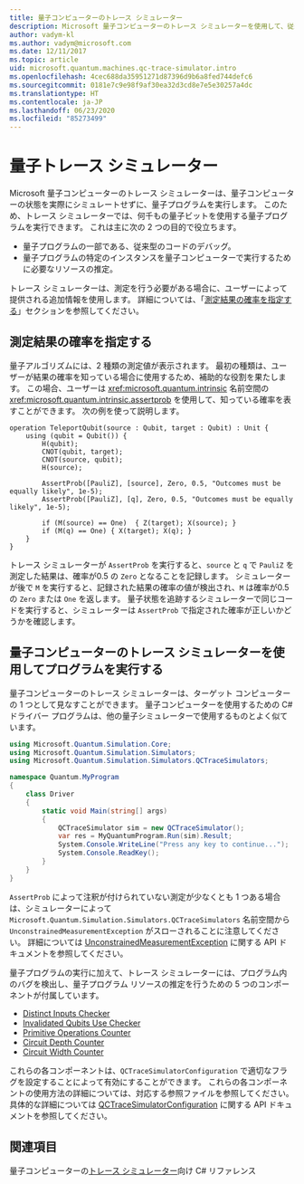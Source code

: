 ```yaml
---
title: 量子コンピューターのトレース シミュレーター
description: Microsoft 量子コンピューターのトレース シミュレーターを使用して、従来型のコードをデバッグし、量子プログラムのリソース要件を見積もる方法について説明します。
author: vadym-kl
ms.author: vadym@microsoft.com
ms.date: 12/11/2017
ms.topic: article
uid: microsoft.quantum.machines.qc-trace-simulator.intro
ms.openlocfilehash: 4cec688da35951271d87396d9b6a8fed744defc6
ms.sourcegitcommit: 0181e7c9e98f9af30ea32d3cd8e7e5e30257a4dc
ms.translationtype: HT
ms.contentlocale: ja-JP
ms.lasthandoff: 06/23/2020
ms.locfileid: "85273499"
---
```

# <a name="quantum-trace-simulator"></a>量子トレース シミュレーター

Microsoft 量子コンピューターのトレース シミュレーターは、量子コンピューターの状態を実際にシミュレートせずに、量子プログラムを実行します。  このため、トレース シミュレーターでは、何千もの量子ビットを使用する量子プログラムを実行できます。  これは主に次の 2 つの目的で役立ちます。 

* 量子プログラムの一部である、従来型のコードのデバッグ。 
* 量子プログラムの特定のインスタンスを量子コンピューターで実行するために必要なリソースの推定。

トレース シミュレーターは、測定を行う必要がある場合に、ユーザーによって提供される追加情報を使用します。 詳細については、「[測定結果の確率を指定する](#providing-the-probability-of-measurement-outcomes)」セクションを参照してください。 

## <a name="providing-the-probability-of-measurement-outcomes"></a>測定結果の確率を指定する

量子アルゴリズムには、2 種類の測定値が表示されます。 最初の種類は、ユーザーが結果の確率を知っている場合に使用するため、補助的な役割を果たします。 この場合、ユーザーは <xref:microsoft.quantum.intrinsic> 名前空間の <xref:microsoft.quantum.intrinsic.assertprob> を使用して、知っている確率を表すことができます。 次の例を使って説明します。

```qsharp
operation TeleportQubit(source : Qubit, target : Qubit) : Unit {
    using (qubit = Qubit()) {
        H(qubit);
        CNOT(qubit, target);
        CNOT(source, qubit);
        H(source);

        AssertProb([PauliZ], [source], Zero, 0.5, "Outcomes must be equally likely", 1e-5);
        AssertProb([PauliZ], [q], Zero, 0.5, "Outcomes must be equally likely", 1e-5);

        if (M(source) == One)  { Z(target); X(source); }
        if (M(q) == One) { X(target); X(q); }
    }
}
```

トレース シミュレーターが `AssertProb` を実行すると、`source` と `q` で `PauliZ` を測定した結果は、確率が0.5 の `Zero` となることを記録します。 シミュレーターが後で `M` を実行すると、記録された結果の確率の値が検出され、`M` は確率が0.5 の `Zero` または `One` を返します。 量子状態を追跡するシミュレーターで同じコードを実行すると、シミュレーターは `AssertProb` で指定された確率が正しいかどうかを確認します。

## <a name="running-your-program-with-the-quantum-computer-trace-simulator"></a>量子コンピューターのトレース シミュレーターを使用してプログラムを実行する 

量子コンピューターのトレース シミュレーターは、ターゲット コンピューターの 1 つとして見なすことができます。 量子コンピューターを使用するための C# ドライバー プログラムは、他の量子シミュレーターで使用するものとよく似ています。 

```csharp
using Microsoft.Quantum.Simulation.Core;
using Microsoft.Quantum.Simulation.Simulators;
using Microsoft.Quantum.Simulation.Simulators.QCTraceSimulators;

namespace Quantum.MyProgram
{
    class Driver
    {
        static void Main(string[] args)
        {
            QCTraceSimulator sim = new QCTraceSimulator();
            var res = MyQuantumProgram.Run(sim).Result;
            System.Console.WriteLine("Press any key to continue...");
            System.Console.ReadKey();
        }
    }
}
```

`AssertProb` によって注釈が付けられていない測定が少なくとも 1 つある場合は、シミュレーターによって `Microsoft.Quantum.Simulation.Simulators.QCTraceSimulators` 名前空間から `UnconstrainedMeasurementException` がスローされることに注意してください。 詳細については [UnconstrainedMeasurementException](xref:Microsoft.Quantum.Simulation.Simulators.QCTraceSimulators.UnconstrainedMeasurementException) に関する API ドキュメントを参照してください。

量子プログラムの実行に加えて、トレース シミュレーターには、プログラム内のバグを検出し、量子プログラム リソースの推定を行うための 5 つのコンポーネントが付属しています。 

* [Distinct Inputs Checker](xref:microsoft.quantum.machines.qc-trace-simulator.distinct-inputs)
* [Invalidated Qubits Use Checker](xref:microsoft.quantum.machines.qc-trace-simulator.invalidated-qubits)
* [Primitive Operations Counter](xref:microsoft.quantum.machines.qc-trace-simulator.primitive-counter)
* [Circuit Depth Counter](xref:microsoft.quantum.machines.qc-trace-simulator.depth-counter)
* [Circuit Width Counter](xref:microsoft.quantum.machines.qc-trace-simulator.width-counter)

これらの各コンポーネントは、`QCTraceSimulatorConfiguration` で適切なフラグを設定することによって有効にすることができます。 これらの各コンポーネントの使用方法の詳細については、対応する参照ファイルを参照してください。 具体的な詳細については [QCTraceSimulatorConfiguration](https://docs.microsoft.com/dotnet/api/Microsoft.Quantum.Simulation.Simulators.QCTraceSimulators.QCTraceSimulatorConfiguration) に関する API ドキュメントを参照してください。

## <a name="see-also"></a>関連項目
量子コンピューターの[トレース シミュレーター](xref:Microsoft.Quantum.Simulation.Simulators.QCTraceSimulators.QCTraceSimulator)向け C# リファレンス 

